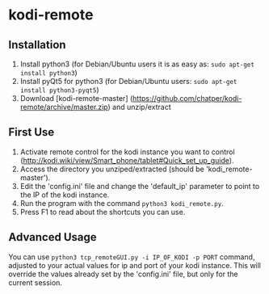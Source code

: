 # kodi-remote

## Installation

1. Install python3 (for Debian/Ubuntu users it is as easy as: ```sudo apt-get install python3```)
2. Install pyQt5 for python3 (for Debian/Ubuntu users: ```sudo apt-get install python3-pyqt5```)
3. Download [kodi-remote-master] (https://github.com/chatper/kodi-remote/archive/master.zip) and unzip/extract


## First Use

1. Activate remote control for the kodi instance you want to control (http://kodi.wiki/view/Smart_phone/tablet#Quick_set_up_guide).
2. Access the directory you unziped/extracted (should be 'kodi_remote-master').
3. Edit the 'config.ini' file and change the 'default_ip' parameter to point to the IP of the kodi instance.
4. Run the program with the command ```python3 kodi_remote.py```.
5. Press F1 to read about the shortcuts you can use.

## Advanced Usage

You can use ```python3 tcp_remoteGUI.py -i IP_OF_KODI -p PORT``` command, adjusted to your actual values for ip and port of your kodi instance. This will override the values already set by the 'config.ini' file, but only for the current session.
